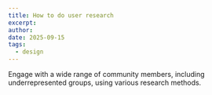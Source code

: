 ```yaml
---
title: How to do user research
excerpt:
author:
date: 2025-09-15
tags:
  - design
---
```

Engage with a wide range of community members, including underrepresented groups, using various research methods.
